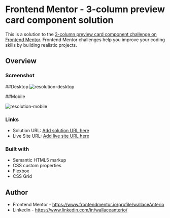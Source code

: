 # Frontend Mentor - 3-column preview card component solution

This is a solution to the [3-column preview card component challenge on Frontend Mentor](https://www.frontendmentor.io/challenges/3column-preview-card-component-pH92eAR2-). Frontend Mentor challenges help you improve your coding skills by building realistic projects. 


## Overview

### Screenshot
##Desktop
![resolution-desktop](https://user-images.githubusercontent.com/54643137/166394820-d775e5a8-63e5-47c4-9911-484872dab005.png)

##Mobile

![resolution-mobile](https://user-images.githubusercontent.com/54643137/166394811-aec5bfba-d52d-462a-aa2f-de1edc2b0b47.png)

### Links

- Solution URL: [Add solution URL here](https://your-solution-url.com)
- Live Site URL: [Add live site URL here](https://your-live-site-url.com)

### Built with

- Semantic HTML5 markup
- CSS custom properties
- Flexbox
- CSS Grid

## Author

- Frontend Mentor - https://www.frontendmentor.io/profile/wallaceAnterio
- Linkedin - https://www.linkedin.com/in/wallaceanterio/

